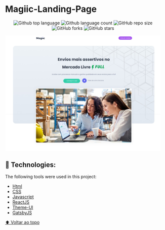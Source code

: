 # Magiic-Landing-Page

<!---Esses são exemplos. Veja https://shields.io para outras pessoas ou para personalizar este conjunto de escudos. Você pode querer incluir dependências, status do projeto e informações de licença aqui--->

<p align="center">
  <img alt="Github top language" src="https://img.shields.io/github/languages/top/andersondinizdev/magiic-lp?style=for-the-badge">
  
  <img alt="Github language count" src="https://img.shields.io/github/languages/count/andersondinizdev/magiic-lp?style=for-the-badge">
  
  <img alt="GitHub repo size" src="https://img.shields.io/github/repo-size/andersondinizdev/magiic-lp?style=for-the-badge">

  <img alt="GitHub forks" src="https://img.shields.io/github/forks/andersondinizdev/magiic-lp?style=for-the-badge">
    
  <img alt="GitHub stars" src="https://img.shields.io/github/stars/andersondinizdev/magiic-lp?style=for-the-badge"/> 

</p>

<p align="center">
<img src="https://raw.githubusercontent.com/AndersonDinizDev/projects-thumbnail/master/magiic-lp.png" alt="exemplo imagem"/>
 </p>


## 🚀 Technologies:

The following tools were used in this project:

- [Html](https://developer.mozilla.org/pt-BR/docs/Web/HTML/Element/html/)  
- [CSS](https://developer.mozilla.org/pt-BR/docs/Web/CSS) 
- [Javascript](https://developer.mozilla.org/pt-BR/docs/Web/JavaScript)
- [ReactJS](https://react.dev/)
- [Theme-UI](https://theme-ui.com/)
- [GatsbyJS](https://www.gatsbyjs.com/)

[⬆ Voltar ao topo](#Magiic-Landing-Page)<br>
